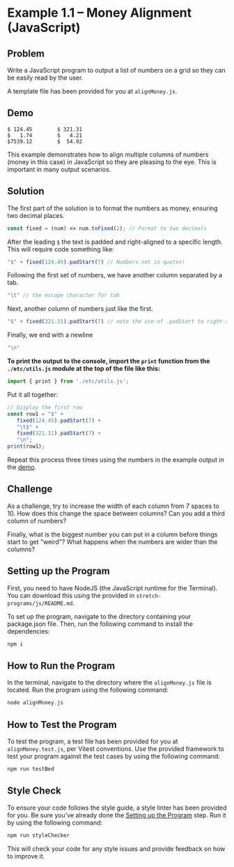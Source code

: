 # Example 1.1 – Money Alignment (JavaScript)

## Problem

Write a JavaScript program to output a list of numbers on a grid so they can be easily read by the user.

A template file has been provided for you at `alignMoney.js`.

## Demo

```
$ 124.45        $ 321.31
$   1.74        $   4.21
$7539.12        $  54.92
```

This example demonstrates how to align multiple columns of numbers (money in this case) in JavaScript so they are pleasing to the eye. This is important in many output scenarios.

## Solution

The first part of the solution is to format the numbers as money, ensuring two decimal places.

```javascript
const fixed = (num) => num.toFixed(2); // Format to two decimals
```

After the leading `$` the text is padded and right-aligned to a specific length. This will require code something like:

```javascript
"$" + fixed(124.45).padStart(7) // Numbers not in quotes!
```

Following the first set of numbers, we have another column separated by a tab.

```javascript
"\t" // the escape character for tab
```

Next, another column of numbers just like the first.

```javascript
"$" + fixed(321.31).padStart(7) // note the use of .padStart to right-align
```

Finally, we end with a newline

```javascript
"\n"
```

**To print the output to the console, import the `print` function from the `./etc/utils.js` module at the top of the file like this:**

```javascript
import { print } from './etc/utils.js';
```

Put it all together:

```javascript
// Display the first row
const row1 = "$" +
   fixed(124.45).padStart(7) +
   "\t$" +
   fixed(321.31).padStart(7) +
   "\n";
print(row1);
```

Repeat this process three times using the numbers in the example output in the [demo](#demo).

## Challenge

As a challenge, try to increase the width of each column from 7 spaces to 10. How does this change the space between columns? Can you add a third column of numbers?

Finally, what is the biggest number you can put in a column before things start to get "weird"? What happens when the numbers are wider than the columns?

## Setting up the Program

First, you need to have NodeJS (the JavaScript runtime for the Terminal). You can download this using the provided in `stretch-programs/js/README.md`.

To set up the program, navigate to the directory containing your package.json file. Then, run the following command to install the dependencies:

```Powershell
npm i
```

## How to Run the Program

In the terminal, navigate to the directory where the `alignMoney.js` file is located. Run the program using the following command:

```Powershell
node alignMoney.js
```

## How to Test the Program

To test the program, a test file has been provided for you at `alignMoney.test.js`, per Vitest conventions. Use the provided framework to test your program against the test cases by using the following command:

```Powershell
npm run testBed
```

## Style Check

To ensure your code follows the style guide, a style linter has been provided for you. Be sure you've already done the [Setting up the Program](#setting-up-the-program) step. Run it by using the following command:

```Powershell
npm run styleChecker
```

This will check your code for any style issues and provide feedback on how to improve it.

